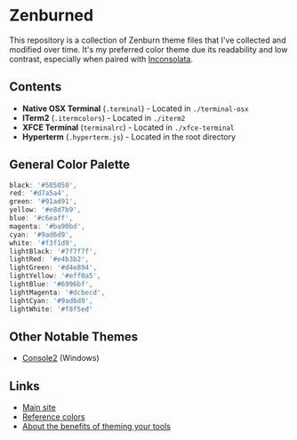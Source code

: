 # Zenburned

This repository is a collection of Zenburn theme files that I've collected and modified over time. It's my preferred color theme due its readability and low contrast, especially when paired with [Inconsolata](http://www.levien.com/type/myfonts/inconsolata.html).

## Contents
- **Native OSX Terminal** (`.terminal`) - Located in `./terminal-osx`
- **ITerm2** (`.itermcolors`) - Located in `./iterm2`
- **XFCE Terminal** (`terminalrc`) - Located in `./xfce-terminal`
- **Hyperterm** (`.hyperterm.js`) - Located in the root directory

## General Color Palette
```javascript
black: '#505050',
red: '#d7a5a4',
green: '#91ad91',
yellow: '#e8d7b9',
blue: '#c6eaff',
magenta: '#ba90bd',
cyan: '#9ad6d9',
white: '#f3f1d9',
lightBlack: '#7f7f7f',
lightRed: '#e4b3b2',
lightGreen: '#d4e894',
lightYellow: '#eff0a5',
lightBlue: '#6996bf',
lightMagenta: '#dcbecd',
lightCyan: '#9ad6d9',
lightWhite: '#f8f5ed'
```

## Other Notable Themes
- [Console2](https://github.com/joonro/ConsoleZ-Color-Themes/blob/master/zenburn.xml) (Windows)

## Links
- [Main site](http://slinky.imukuppi.org/zenburnpage/)
- [Reference colors](http://emacsredux.com/blog/2013/08/21/color-themes-redux/)
- [About the benefits of theming your tools](http://wynnnetherland.com/journal/a-stylesheet-author-s-guide-to-terminal-colors)
